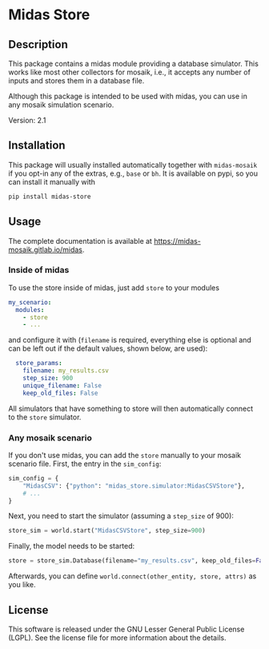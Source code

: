 # Midas Store

## Description

This package contains a midas module providing a database simulator. 
This works like most other collectors for mosaik, i.e., it accepts any number of inputs and stores them in a database file.

Although this package is intended to be used with midas, you can use in any mosaik simulation scenario.

Version: 2.1

## Installation

This package will usually installed automatically together with `midas-mosaik` if you opt-in any of the extras, e.g., `base` or `bh`. 
It is available on pypi, so you can install it manually with

```bash
pip install midas-store
```

## Usage

The complete documentation is available at https://midas-mosaik.gitlab.io/midas.

### Inside of midas

To use the store inside of midas, just add `store` to your modules

```yaml
my_scenario:
  modules:
    - store
    - ...
```

and configure it with (`filename` is required, everything else is optional and can be left out if the default values, shown below, are used):

```yaml
  store_params:
    filename: my_results.csv
    step_size: 900
    unique_filename: False
    keep_old_files: False
```

All simulators that have something to store will then automatically connect to the `store` simulator.

### Any mosaik scenario

If you don't use midas, you can add the `store` manually to your mosaik scenario file. 
First, the entry in the `sim_config`:

```python
sim_config = {
    "MidasCSV": {"python": "midas_store.simulator:MidasCSVStore"},
    # ...
}
```

Next, you need to start the simulator (assuming a `step_size` of 900):

```python
store_sim = world.start("MidasCSVStore", step_size=900)
```

Finally, the model needs to be started:

```python
store = store_sim.Database(filename="my_results.csv", keep_old_files=False, unique_filename=False)
```

Afterwards, you can define `world.connect(other_entity, store, attrs)` as you like.

## License

This software is released under the GNU Lesser General Public License (LGPL). See the license file for more information about the details.